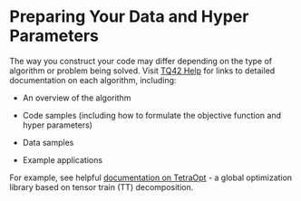 # Preparing Your Data and Hyper Parameters

The way you construct your code may differ depending on the type of algorithm or problem being solved. Visit [TQ42 Help](https://help.terraquantum.io/) for links to detailed documentation on each algorithm, including:

- An overview of the algorithm

- Code samples (including how to formulate the objective function and hyper parameters)

- Data samples

- Example applications 

For example, see helpful [documentation on TetraOpt](https://terra-quantum-tq42sdk-docs.readthedocs-hosted.com/en/latest/TetraOpt_Algorithm/Introduction.html#) - a global optimization library based on tensor train (TT) decomposition.
